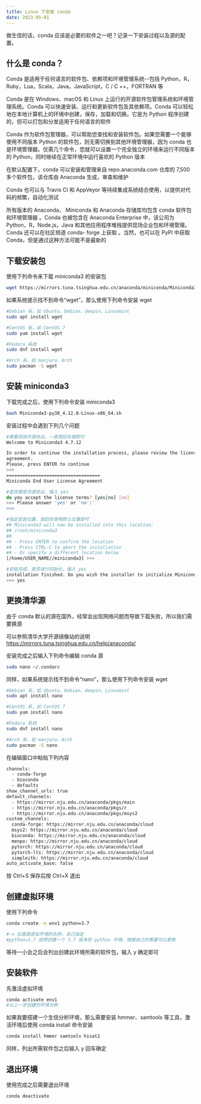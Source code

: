 ```yaml
---
title: Linux 下安装 conda
date: 2023-05-01
---
```


做生信的话，conda 应该是必要的软件之一吧？记录一下安装过程以及源的配置。

<!--more-->

## 什么是 conda？

Conda 是适用于任何语言的软件包、依赖项和环境管理系统--包括 Python，R，Ruby，Lua，Scala，Java，JavaScript，C / C ++，FORTRAN 等

Conda 是在 Windows、macOS 和 Linux 上运行的开源软件包管理系统和环境管理系统。Conda 可以快速安装、运行和更新软件包及其依赖项。Conda 可以轻松地在本地计算机上的环境中创建，保存，加载和切换。它是为 Python 程序创建的，但可以打包和分发适用于任何语言的软件

Conda 作为软件包管理器，可以帮助您查找和安装软件包。如果您需要一个能够使用不同版本 Python 的软件包，则无需切换到其他环境管理器，因为 conda 也是环境管理器。仅需几个命令，您就可以设置一个完全独立的环境来运行不同版本的 Python，同时继续在正常环境中运行喜欢的 Python 版本

在默认配置下，conda 可以安装和管理来自 repo.anaconda.com 仓库的 7,500 多个软件包，该仓库由 Anaconda 生成，审查和维护

Conda 也可以与 Travis CI 和 AppVeyor 等持续集成系统结合使用，以提供对代码的频繁，自动化测试

所有版本的 Anaconda， Miniconda 和 Anaconda 存储库均包含 conda 软件包和环境管理器 。Conda 也被包含在 Anaconda Enterprise 中，该公司为 Python，R，Node.js，Java 和其他应用程序堆栈提供现场企业包和环境管理。Conda 还可以在社区频道 conda- forge 上获取 。当然，也可以在 PyPI 中获取 Conda，但是通过这种方法可能不是最新的

## 下载安装包

使用下列命令来下载 miniconda3 的安装包

```bash
wget https://mirrors.tuna.tsinghua.edu.cn/anaconda/miniconda/Miniconda3-py38_4.12.0-Linux-x86_64.sh
```

如果系统提示找不到命令“wget”，那么使用下列命令安装 wget

```bash
#Debian 系，如 Ubuntu、Debian、deepin、Linuxmint
sudo apt install wget

#CentOS 系，如 CentOS 7
sudo yum install wget

#Fedora 系统
sudo dnf install wget

#Arch 系，如 manjaro、Arch
sudo pacman -S wget 
```

## 安装 miniconda3

下载完成之后，使用下列命令安装 miniconda3

```bash
bash Miniconda3-py38_4.12.0-Linux-x86_64.sh
```

安装过程中会遇到下列几个问题

```bash
#需要阅读开源协议，一直按回车键即可
Welcome to Miniconda3 4.7.12

In order to continue the installation process, please review the license
agreement.
Please, press ENTER to continue
>>> 
===================================
Miniconda End User License Agreement
```

```bash
#是否接受开源协议，输入 yes
do you accept the license terms? [yes|no] [no] 
>>> Please answer 'yes' or 'no':' 
>>>
```

```bash
#指定安装位置，按回车使用默认位置即可
## Miniconda3 will now be installed into this location: 
## /root/miniconda3 
## 
## - Press ENTER to confirm the location 
## - Press CTRL-C to abort the installation 
## - Or specify a different location below 
[/home/USER_NAME//miniconda3] >>>
```

```bash
#安装完成，是否进行初始化，输入 yes
installation finished. Do you wish the installer to initialize Miniconda3 by running conda init? [yes|no] [no] 
>>> yes
```

## 更换清华源

由于 conda 默认的源在国外，经常会出现网络问题而导致下载失败，所以我们需要换源

可以参照清华大学开源镜像站的说明 https://mirrors.tuna.tsinghua.edu.cn/help/anaconda/

安装完成之后输入下列命令编辑 conda 源

```bash
sudo nano ~/.condarc
```

同样，如果系统提示找不到命令“nano”，那么使用下列命令安装 wget

```bash
#Debian 系，如 Ubuntu、Debian、deepin、Linuxmint
sudo apt install nano

#CentOS 系，如 CentOS 7
sudo yum install nano

#Fedora 系统
sudo dnf install nano

#Arch 系，如 manjaro、Arch
sudo pacman -S nano
```

在编辑窗口中粘贴下列内容

```bash
channels:
  - conda-forge
  - bioconda
  - defaults
show_channel_urls: true
default_channels:
  - https://mirror.nju.edu.cn/anaconda/pkgs/main
  - https://mirror.nju.edu.cn/anaconda/pkgs/r
  - https://mirror.nju.edu.cn/anaconda/pkgs/msys2
custom_channels:
  conda-forge: https://mirror.nju.edu.cn/anaconda/cloud
  msys2: https://mirror.nju.edu.cn/anaconda/cloud
  bioconda: https://mirror.nju.edu.cn/anaconda/cloud
  menpo: https://mirror.nju.edu.cn/anaconda/cloud
  pytorch: https://mirror.nju.edu.cn/anaconda/cloud
  pytorch-lts: https://mirror.nju.edu.cn/anaconda/cloud
  simpleitk: https://mirror.nju.edu.cn/anaconda/cloud
auto_activate_base: false
```

按 Ctrl+S 保存后按 Ctrl+X 退出

## 创建虚拟环境

使用下列命令

```bash
conda create -n env1 python=3.7

#-n 后面是虚拟环境的名称，自己指定
#python=3.7 说明创建一个 3.7 版本的 python 环境，根据自己的需要可以更换
```

等待一小会之后会列出创建此环境所需的软件包，输入 y 确定即可

## 安装软件

先激活虚拟环境

```bash
conda activate env1
#以上一步创建的环境为例
```

如果我要搭建一个生信分析环境，那么需要安装 hmmer、samtools 等工具，激活环境后使用 conda install 命令安装

```bash
conda install hmmer samtools hisat2
```

同样，列出所需软件包之后输入 y 回车确定

## 退出环境

使用完成之后需要退出环境

```bash
conda deactivate
```